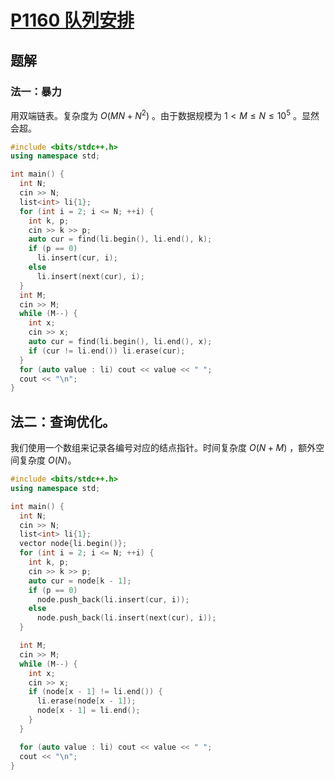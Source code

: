 # [P1160 队列安排](https://www.luogu.com.cn/problem/P1160)

## 题解

### 法一：暴力
用双端链表。复杂度为 $O(MN + N^2)$ 。由于数据规模为 $1 < M \le N \le 10^5$ 。显然会超。

```cpp
#include <bits/stdc++.h>
using namespace std;

int main() {
  int N;
  cin >> N;
  list<int> li{1};
  for (int i = 2; i <= N; ++i) {
    int k, p;
    cin >> k >> p;
    auto cur = find(li.begin(), li.end(), k);
    if (p == 0)
      li.insert(cur, i);
    else
      li.insert(next(cur), i);
  }
  int M;
  cin >> M;
  while (M--) {
    int x;
    cin >> x;
    auto cur = find(li.begin(), li.end(), x);
    if (cur != li.end()) li.erase(cur);
  }
  for (auto value : li) cout << value << " ";
  cout << "\n";
}
```

## 法二：查询优化。
我们使用一个数组来记录各编号对应的结点指针。时间复杂度 $O(N + M)$ ，额外空间复杂度 $O(N)$。

```cpp
#include <bits/stdc++.h>
using namespace std;

int main() {
  int N;
  cin >> N;
  list<int> li{1};
  vector node{li.begin()};
  for (int i = 2; i <= N; ++i) {
    int k, p;
    cin >> k >> p;
    auto cur = node[k - 1];
    if (p == 0)
      node.push_back(li.insert(cur, i));
    else
      node.push_back(li.insert(next(cur), i));
  }

  int M;
  cin >> M;
  while (M--) {
    int x;
    cin >> x;
    if (node[x - 1] != li.end()) {
      li.erase(node[x - 1]);
      node[x - 1] = li.end();
    }
  }

  for (auto value : li) cout << value << " ";
  cout << "\n";
}
```
